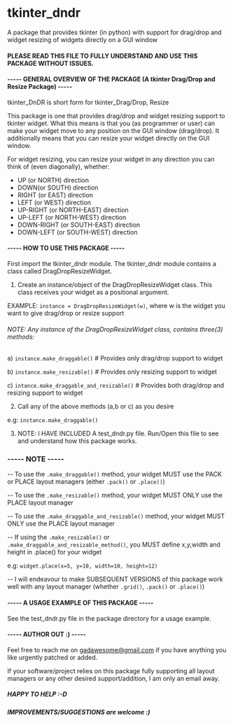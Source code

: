 # tkinter_dndr
A package that provides tkinter (in python) with support for drag/drop and widget resizing of widgets directly on a GUI window


#### PLEASE READ THIS FILE TO FULLY UNDERSTAND AND USE THIS PACKAGE WITHOUT ISSUES. #### 

#### ----- GENERAL OVERVIEW OF THE PACKAGE (A tkinter Drag/Drop and Resize Package) -----

tkinter_DnDR is short form for tkinter_Drag/Drop, Resize

This package is one that provides drag/drop and widget resizing support to tkinter widget. What this means is that you (as programmer or user) can make your widget move to any position on the GUI window (drag/drop). It additionally means that you can resize your widget directly on the GUI window.

For widget resizing, you can resize your widget in any direction you can think of (even diagonally), whether:

* UP (or NORTH) direction
* DOWN(or SOUTH) direction
* RIGHT (or EAST) direction
* LEFT (or WEST) direction
* UP-RIGHT (or NORTH-EAST) direction
* UP-LEFT (or NORTH-WEST) direction
* DOWN-RIGHT (or SOUTH-EAST) direction
* DOWN-LEFT (or SOUTH-WEST) direction


#### ----- HOW TO USE THIS PACKAGE -----

First import the tkinter_dndr module.
The tkinter_dndr module contains a class called DragDropResizeWidget. 

1) Create an instance/object of the DragDropResizeWidget class. This class receives your widget as a positional argument.

EXAMPLE: ```instance = DragDropResizeWidget(w)```, where w is the widget you want to give drag/drop or resize support

###### NOTE: Any instance of the DragDropResizeWidget class, contains three(3) methods:

a) ```instance.make_draggable()``` # Provides only drag/drop support to widget

b) ```instance.make_resizable()``` # Provides only resizing support to widget

c) ```intance.make_draggable_and_resizable()``` # Provides both drag/drop and resizing support to widget
   
2) Call any of the above methods (a,b or c) as you desire

e.g: ```instance.make_draggable()```

3) NOTE: I HAVE INCLUDED A test_dndr.py file. Run/Open this file to see and understand how this package works.


### ----- NOTE -----

-- To use the ```.make_draggable()``` method, your widget MUST use the PACK or PLACE layout managers (either ```.pack()``` or ```.place()```)

-- To use the ```.make_resizable()``` method, your widget MUST ONLY use the PLACE layout manager

-- To use the ```.make_draggable_and_resizable()``` method, your widget MUST ONLY use the PLACE layout manager

-- If using the ```.make_resizable()``` or ```.make_draggable_and_resizable_method()```, you MUST define x,y,width and height in .place() for your widget

e.g: ```widget.place(x=5, y=10, width=10, height=12)```

-- I will endeavour to make SUBSEQUENT VERSIONS of this package work well with any layout manager (whether ```.grid()```, ```.pack()``` or ```.place()```)


#### ----- A USAGE EXAMPLE OF THIS PACKAGE -----

See the test_dndr.py file in the package directory for a usage example.


#### ----- AUTHOR OUT :) -----

Feel free to reach me on gadawesome@gmail.com if you have anything you like urgently patched or added. 

If your software/project relies on this package fully supporting all layout managers or any other desired support/addition, I am only an email away.

##### HAPPY TO HELP :-D

##### IMPROVEMENTS/SUGGESTIONS are welcome :)
